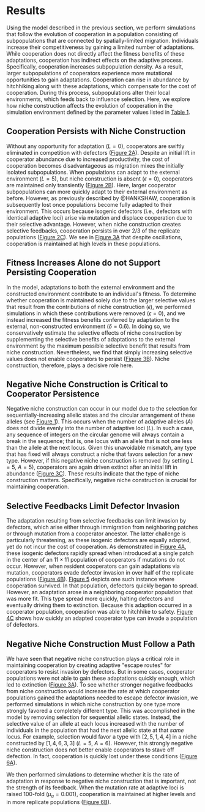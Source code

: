 
# Results

Using the model described in the previous section, we perform simulations that follow the evolution of cooperation in a population consisting of subpopulations that are connected by spatially-limited migration.
Individuals increase their competitiveness by gaining a limited number of adaptations.
While cooperation does not directly affect the fitness benefits of these adaptations, cooperation has indirect effects on the adaptive process.
Specifically, cooperation increases subpopulation density. As a result, larger subpopulations of cooperators experience more mutational opportunities to gain adaptations. 
Cooperation can rise in abundance by hitchhiking along with these adaptations, which compensate for the cost of cooperation.
During this process, subpopulations alter their local environments, which feeds back to influence selection.
Here, we explore how niche construction affects the evolution of cooperation in the simulation environment defined by the parameter values listed in [Table 1](#tables).


## Cooperation Persists with Niche Construction

Without any opportunity for adaptation ($L=0$), cooperators are swiftly eliminated in competition with defectors ([Figure 2A](#fig2)).
Despite an initial lift in cooperator abundance due to increased productivity, the cost of cooperation becomes disadvantageous as migration mixes the initially isolated subpopulations.
When populations can adapt to the external environment ($L=5$), but niche construction is absent ($\epsilon=0$), cooperators are maintained only transiently ([Figure 2B](#fig2)).
Here, larger cooperator subpopulations can more quickly adapt to their external environment as before.
However, as previously described by @HANKSHAW, cooperation is subsequently lost once populations become fully adapted to their environment.
This occurs because isogenic defectors (i.e., defectors with identical adaptive loci) arise via mutation and displace cooperation due to their selective advantage.
However, when niche construction creates selective feedbacks, cooperation persists in over 2/3 of the replicate populations ([Figure 2C](#fig2)).
We see in [Figure 3A](#fig3) that despite oscillations, cooperation is maintained at high levels in these populations.


## Fitness Increases Alone do not Support Persisting Cooperation

In the model, adaptations to both the external environment and the constructed environment contribute to an individual's fitness.
To determine whether cooperation is maintained solely due to the larger selective values that result from the contributions of niche construction ($\epsilon$), we performed simulations in which these contributions were removed ($\epsilon=0$), and we instead increased the fitness benefits conferred by adaptation to the external, non-constructed environment ($\delta=0.6)$.
In doing so, we conservatively estimate the selective effects of niche construction by supplementing the selective benefits of adaptations to the external environment by the maximum possible selective benefit that results from niche construction.
Nevertheless, we find that simply increasing selective values does not enable cooperators to persist ([Figure 3B](#fig3)).
Niche construction, therefore, plays a decisive role here.


## Negative Niche Construction is Critical to Cooperator Persistence

Negative niche construction can occur in our model due to the selection for sequentially-increasing allelic states and the circular arrangement of these alleles (see [Figure 1](#fig1)).
This occurs when the number of adaptive alleles ($A$) does not divide evenly into the number of adaptive loci ($L$).
In such a case, any sequence of integers on the circular genome will always contain a break in the sequence; that is, one locus with an allele that is not one less than the allele at the next locus.
Given this unavoidable mismatch, any type that has fixed will always construct a niche that favors selection for a new type.
However, if this negative niche construction is removed (by setting $L=5$, $A=5$), cooperators are again driven extinct after an initial lift in abundance ([Figure 3C](#fig3)).
These results indicate that the type of niche construction matters. Specifically, negative niche construction is crucial for maintaining cooperation.


## Selective Feedbacks Limit Defector Invasion

The adaptation resulting from selective feedbacks can limit invasion by defectors, which arise either through immigration from neighboring patches or through mutation from a cooperator ancestor.
The latter challenge is particularly threatening, as these isogenic defectors are equally adapted, yet do not incur the cost of cooperation.
As demonstrated in [Figure 4A](#fig4), these isogenic defectors rapidly spread when introduced at a single patch in the center of an $11 \times 11$ population of cooperators if mutations do not occur.
However, when resident cooperators can gain adaptations via mutation, cooperators evade defector invasion in over half of the replicate populations ([Figure 4B](#fig4)).
[Figure 5](#fig5) depicts one such instance where cooperation survived.
In that population, defectors quickly began to spread.
However, an adaptation arose in a neighboring cooperator population that was more fit.
This type spread more quickly, halting defectors and eventually driving them to extinction.
Because this adaption occurred in a cooperator population, cooperation was able to hitchhike to safety.
[Figure 4C](#fig4) shows how quickly an adapted cooperator type can invade a population of defectors.


## Negative Niche Construction Must Follow a Path

We have seen that negative niche construction plays a critical role in maintaining cooperation by creating adaptive "escape routes" for cooperators to resist invasion by defectors.
But in some cases, cooperator populations were not able to gain these adaptations quickly enough, which led to extinction ([Figure 3A](#fig3)).
To see whether stronger negative feedbacks from niche construction would increase the rate at which cooperator populations gained the adaptations needed to escape defector invasion, we performed simulations in which niche construction by one type more strongly favored a completely different type.
This was accomplished in the model by removing selection for sequential allelic states.
Instead, the selective value of an allele at each locus increased with the number of individuals in the population that had the next allelic state at that *same* locus.
For example, selection would favor a type with $[2,5,1,4,4]$ in a niche constructed by $[1,4,6,3,3]$ ($L=5$, $A=6$).
However, this strongly negative niche construction does not better enable cooperators to stave off defection. In fact, cooperation is quickly lost under these conditions ([Figure 6A](#fig6)).

We then performed simulations to determine whether it is the rate of adaptation in response to negative niche construction that is important, not the strength of its feedback.
When the mutation rate at adaptive loci is raised 100-fold ($\mu_{a}=0.001$), cooperation is maintained at higher levels and in more replicate populations ([Figure 6B](#fig6)).

